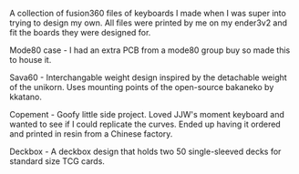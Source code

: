 A collection of fusion360 files of keyboards I made when I was super into trying to design my own.  All files were printed by me on my ender3v2 and fit the boards they were designed for.

Mode80 case - I had an extra PCB from a mode80 group buy so made this to house it.

Sava60 - Interchangable weight design inspired by the detachable weight of the unikorn. Uses mounting points of the open-source bakaneko by kkatano.

Copement - Goofy little side project. Loved JJW's moment keyboard and wanted to see if I could replicate the curves. Ended up having it ordered and printed in resin from a Chinese factory. 

Deckbox - A deckbox design that holds two 50 single-sleeved decks for standard size TCG cards. 
